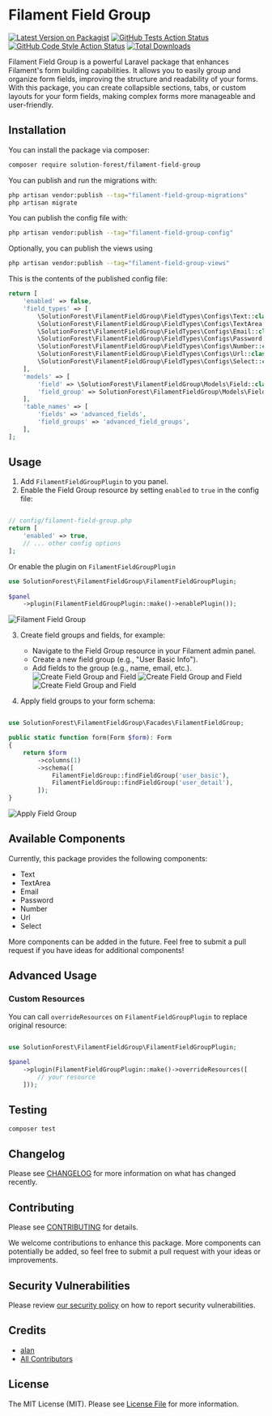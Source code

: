 # Filament Field Group

[![Latest Version on Packagist](https://img.shields.io/packagist/v/solution-forest/filament-field-group.svg?style=flat-square)](https://packagist.org/packages/solution-forest/filament-field-group)
[![GitHub Tests Action Status](https://img.shields.io/github/actions/workflow/status/solutionforest/filament-field-group/run-tests.yml?branch=main&label=tests&style=flat-square)](https://github.com/solutionforest/filament-field-group/actions?query=workflow%3Arun-tests+branch%3Amain)
[![GitHub Code Style Action Status](https://img.shields.io/github/actions/workflow/status/solutionforest/filament-field-group/fix-php-code-styling.yml?branch=main&label=code%20style&style=flat-square)](https://github.com/solutionforest/filament-field-group/actions?query=workflow%3A"Fix+PHP+code+styling"+branch%3Amain)
[![Total Downloads](https://img.shields.io/packagist/dt/solution-forest/filament-field-group.svg?style=flat-square)](https://packagist.org/packages/solution-forest/filament-field-group)


Filament Field Group is a powerful Laravel package that enhances Filament's form building capabilities. It allows you to easily group and organize form fields, improving the structure and readability of your forms. With this package, you can create collapsible sections, tabs, or custom layouts for your form fields, making complex forms more manageable and user-friendly.


## Installation

You can install the package via composer:

```bash
composer require solution-forest/filament-field-group
```

You can publish and run the migrations with:

```bash
php artisan vendor:publish --tag="filament-field-group-migrations"
php artisan migrate
```

You can publish the config file with:

```bash
php artisan vendor:publish --tag="filament-field-group-config"
```

Optionally, you can publish the views using

```bash
php artisan vendor:publish --tag="filament-field-group-views"
```

This is the contents of the published config file:

```php
return [
    'enabled' => false,
    'field_types' => [
        \SolutionForest\FilamentFieldGroup\FieldTypes\Configs\Text::class,
        \SolutionForest\FilamentFieldGroup\FieldTypes\Configs\TextArea::class,
        \SolutionForest\FilamentFieldGroup\FieldTypes\Configs\Email::class,
        \SolutionForest\FilamentFieldGroup\FieldTypes\Configs\Password::class,
        \SolutionForest\FilamentFieldGroup\FieldTypes\Configs\Number::class,
        \SolutionForest\FilamentFieldGroup\FieldTypes\Configs\Url::class,
        \SolutionForest\FilamentFieldGroup\FieldTypes\Configs\Select::class,
    ],
    'models' => [
        'field' => \SolutionForest\FilamentFieldGroup\Models\Field::class,
        'field_group' => SolutionForest\FilamentFieldGroup\Models\FieldGroup::class,
    ],
    'table_names' => [
        'fields' => 'advanced_fields',
        'field_groups' => 'advanced_field_groups',
    ],
];
```

## Usage

1. Add `FilamentFieldGroupPlugin` to you panel.
2. Enable the Field Group resource by setting `enabled` to `true` in the config file:
```php

// config/filament-field-group.php
return [
    'enabled' => true,
    // ... other config options
];
```
Or enable the plugin on `FilamentFieldGroupPlugin`
```php
use SolutionForest\FilamentFieldGroup\FilamentFieldGroupPlugin;
 
$panel
    ->plugin(FilamentFieldGroupPlugin::make()->enablePlugin());
```
![Filament Field Group](./docs-assets/images/initial-resource.png)

3. Create field groups and fields, for example:

   - Navigate to the Field Group resource in your Filament admin panel.
   - Create a new field group (e.g., "User Basic Info").
   - Add fields to the group (e.g., name, email, etc.).
![Create Field Group and Field](./docs-assets/images/add-field-1.png)
![Create Field Group and Field](./docs-assets/images/add-field-2.png)
![Create Field Group and Field](./docs-assets/images/add-field-3.png)

4. Apply field groups to your form schema:
```php

use SolutionForest\FilamentFieldGroup\Facades\FilamentFieldGroup;

public static function form(Form $form): Form
{
    return $form
        ->columns(1)
        ->schema([
            FilamentFieldGroup::findFieldGroup('user_basic'),
            FilamentFieldGroup::findFieldGroup('user_detail'),
        ]);
}
```
![Apply Field Group](./docs-assets/images/apply-field-group.png)
   
## Available Components

Currently, this package provides the following components:

- Text
- TextArea
- Email
- Password
- Number
- Url
- Select

More components can be added in the future. Feel free to submit a pull request if you have ideas for additional components!


## Advanced Usage
### Custom Resources
You can call `overrideResources` on `FilamentFieldGroupPlugin` to replace original resource:
```php

use SolutionForest\FilamentFieldGroup\FilamentFieldGroupPlugin;
 
$panel
    ->plugin(FilamentFieldGroupPlugin::make()->overrideResources([
        // your resource
    ]));
```

## Testing

```bash
composer test
```

## Changelog

Please see [CHANGELOG](CHANGELOG.md) for more information on what has changed recently.

## Contributing

Please see [CONTRIBUTING](.github/CONTRIBUTING.md) for details.

We welcome contributions to enhance this package. More components can potentially be added, so feel free to submit a pull request with your ideas or improvements.

## Security Vulnerabilities

Please review [our security policy](../../security/policy) on how to report security vulnerabilities.

## Credits

- [alan](https://github.com/solutionforest)
- [All Contributors](../../contributors)

## License

The MIT License (MIT). Please see [License File](LICENSE.md) for more information.
